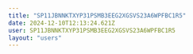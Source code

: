 ```yaml
---
title: "SP11JBNNKTXYP31PSMB3EEG2XGSVS23A6WPFBC1R5"
date: 2024-12-10T12:13:24.621Z
user: SP11JBNNKTXYP31PSMB3EEG2XGSVS23A6WPFBC1R5
layout: "users"
---
```

    